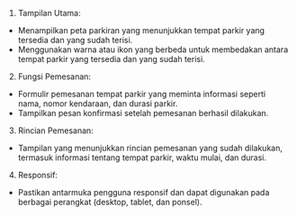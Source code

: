1. Tampilan Utama: 
- Menampilkan peta parkiran yang menunjukkan tempat parkir yang tersedia dan 
yang sudah terisi.
- Menggunakan warna atau ikon yang berbeda untuk membedakan antara tempat 
parkir yang tersedia dan yang sudah terisi.

2. Fungsi Pemesanan: 
- Formulir pemesanan tempat parkir yang meminta informasi seperti nama, nomor 
kendaraan, dan durasi parkir.
- Tampilkan pesan konfirmasi setelah pemesanan berhasil dilakukan. 

3. Rincian Pemesanan: 
- Tampilan yang menunjukkan rincian pemesanan yang sudah dilakukan, termasuk 
informasi tentang tempat parkir, waktu mulai, dan durasi. 

4. Responsif: 
- Pastikan antarmuka pengguna responsif dan dapat digunakan pada berbagai 
perangkat (desktop, tablet, dan ponsel).
